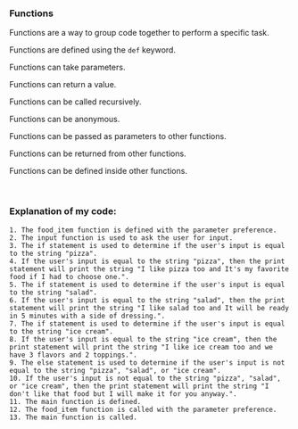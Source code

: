 <h3> Functions </h3>
<p> Functions are a way to group code together to perform a specific task. </p>
<p> Functions are defined using the <code>def</code> keyword. </p>
<p> Functions can take parameters. </p>
<p> Functions can return a value. </p>
<p> Functions can be called recursively. </p>
<p> Functions can be anonymous. </p>
<p> Functions can be passed as parameters to other functions. </p>
<p> Functions can be returned from other functions. </p>
<p> Functions can be defined inside other functions. </p>

<br>

<h3>Explanation of my code: </h3>

```
1. The food_item function is defined with the parameter preference.
2. The input function is used to ask the user for input.
3. The if statement is used to determine if the user's input is equal to the string "pizza".
4. If the user's input is equal to the string "pizza", then the print statement will print the string "I like pizza too and It's my favorite food if I had to choose one.".
5. The if statement is used to determine if the user's input is equal to the string "salad".
6. If the user's input is equal to the string "salad", then the print statement will print the string "I like salad too and It will be ready in 5 minutes with a side of dressing.".
7. The if statement is used to determine if the user's input is equal to the string "ice cream".
8. If the user's input is equal to the string "ice cream", then the print statement will print the string "I like ice cream too and we have 3 flavors and 2 toppings.".
9. The else statement is used to determine if the user's input is not equal to the string "pizza", "salad", or "ice cream".
10. If the user's input is not equal to the string "pizza", "salad", or "ice cream", then the print statement will print the string "I don't like that food but I will make it for you anyway.".
11. The main function is defined.
12. The food_item function is called with the parameter preference.
13. The main function is called.
```